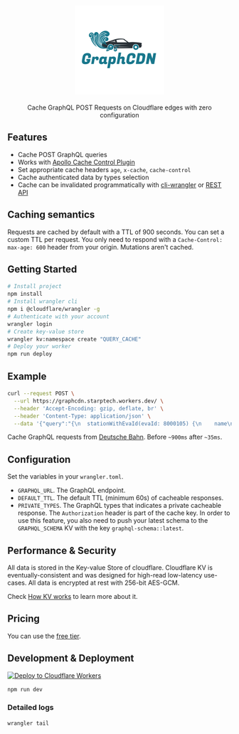 <div align="center">
  <img src="logo.png" alt="graphcdn" />
</div>

<br/>

<div align="center">Cache GraphQL POST Requests on Cloudflare edges with zero configuration</div>

## Features

- Cache POST GraphQL queries
- Works with [Apollo Cache Control Plugin](https://www.apollographql.com/docs/apollo-server/performance/caching)
- Set appropriate cache headers `age`, `x-cache`, `cache-control`
- Cache authenticated data by types selection
- Cache can be invalidated programmatically with [cli-wrangler](https://developers.cloudflare.com/workers/cli-wrangler) or [REST API](https://api.cloudflare.com/#workers-kv-namespace-delete-key-value-pair)

## Caching semantics

Requests are cached by default with a TTL of 900 seconds. You can set a custom TTL per request. You only need to respond with a `Cache-Control: max-age: 600` header from your origin. Mutations aren't cached.

## Getting Started

```sh
# Install project
npm install
# Install wrangler cli
npm i @cloudflare/wrangler -g
# Authenticate with your account
wrangler login
# Create key-value store
wrangler kv:namespace create "QUERY_CACHE"
# Deploy your worker
npm run deploy
```

## Example

```sh
curl --request POST \
  --url https://graphcdn.starptech.workers.dev/ \
  --header 'Accept-Encoding: gzip, deflate, br' \
  --header 'Content-Type: application/json' \
  --data '{"query":"{\n  stationWithEvaId(evaId: 8000105) {\n    name\n    location {\n      latitude\n      longitude\n    }\n    picture {\n      url\n    }\n  }\n}"}'
```

Cache GraphQL requests from [Deutsche Bahn](https://bahnql.herokuapp.com/graphql). Before `~900ms` after `~35ms`.

## Configuration

Set the variables in your `wrangler.toml`.

- `GRAPHQL_URL`. The GraphQL endpoint.
- `DEFAULT_TTL`. The default TTL (minimum 60s) of cacheable responses.
- `PRIVATE_TYPES`. The GraphQL types that indicates a private cacheable response. The `Authorization` header is part of the cache key. In order to use this feature, you also need to push your latest schema to the `GRAPHQL_SCHEMA` KV with the key `graphql-schema::latest`.

## Performance & Security

All data is stored in the Key-value Store of cloudflare. Cloudflare KV is eventually-consistent and was designed for high-read low-latency use-cases. All data is encrypted at rest with 256-bit AES-GCM.

Check [How KV works](https://developers.cloudflare.com/workers/learning/how-kv-works) to learn more about it.

## Pricing

You can use the [free tier](https://developers.cloudflare.com/workers/platform/limits#worker-limits).

## Development & Deployment

[![Deploy to Cloudflare Workers](https://deploy.workers.cloudflare.com/button)](https://deploy.workers.cloudflare.com/?url=https://github.com/StarpTech/GraphCDN)

```sh
npm run dev
```

### Detailed logs

```sh
wrangler tail
```
